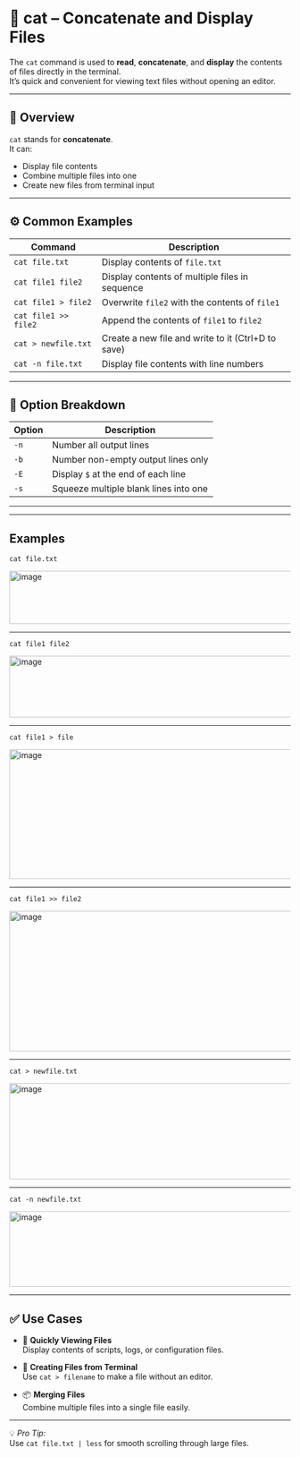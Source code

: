 # 📄 cat – Concatenate and Display Files

The `cat` command is used to **read**, **concatenate**, and **display** the contents of files directly in the terminal.  
It’s quick and convenient for viewing text files without opening an editor.

---

## 📌 Overview

`cat` stands for **concatenate**.  
It can:
- Display file contents
- Combine multiple files into one
- Create new files from terminal input

---

## ⚙️ Common Examples

| Command              | Description                                          |
|----------------------|------------------------------------------------------|
| `cat file.txt`       | Display contents of `file.txt`                        |
| `cat file1 file2`    | Display contents of multiple files in sequence        |
| `cat file1 > file2`  | Overwrite `file2` with the contents of `file1`         |
| `cat file1 >> file2` | Append the contents of `file1` to `file2`              |
| `cat > newfile.txt`  | Create a new file and write to it (Ctrl+D to save)     |
| `cat -n file.txt`    | Display file contents with line numbers                |

---

## 🧠 Option Breakdown

| Option | Description                            |
|--------|----------------------------------------|
| `-n`   | Number all output lines                |
| `-b`   | Number non-empty output lines only     |
| `-E`   | Display `$` at the end of each line    |
| `-s`   | Squeeze multiple blank lines into one  |

---
---
Examples
---

```
cat file.txt
```
<img width="1038" height="95" alt="image" src="https://github.com/user-attachments/assets/ab840b60-662f-4cb3-9e11-a39e78f00d2f" />

---
```
cat file1 file2
```
<img width="1136" height="110" alt="image" src="https://github.com/user-attachments/assets/136671e7-c206-4f31-b56a-2837a29d124c" />

---
```
cat file1 > file
```
<img width="1306" height="232" alt="image" src="https://github.com/user-attachments/assets/63c16dd9-0b8e-41ea-89f4-fad104bc1cc2" />

---
```
cat file1 >> file2
```
<img width="1188" height="251" alt="image" src="https://github.com/user-attachments/assets/761ae00c-684a-4b8a-bf99-6d70ce778f06" />

---
```
cat > newfile.txt
```
<img width="1130" height="172" alt="image" src="https://github.com/user-attachments/assets/2630f330-a499-4385-9052-ab07dd660211" />

---
```
cat -n newfile.txt
```
<img width="1194" height="135" alt="image" src="https://github.com/user-attachments/assets/62f35804-0267-4d23-8256-c2ad581d0dcf" />

---

## ✅ Use Cases

- 📖 **Quickly Viewing Files**  
  Display contents of scripts, logs, or configuration files.

- 📝 **Creating Files from Terminal**  
  Use `cat > filename` to make a file without an editor.

- 📦 **Merging Files**  
  Combine multiple files into a single file easily.

---

💡 *Pro Tip:*  
Use `cat file.txt | less` for smooth scrolling through large files.
